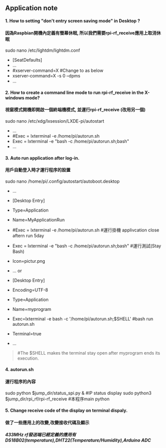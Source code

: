 ## Application note


#### 1. How to setting "don't entry screen saving mode" in Desktop ? 
#### 因為Raspbian開機內定義有螢幕休眠, 所以我們需要rpi-rf_receive應用上取消休眠

sudo nano /etc/lightdm/lightdm.conf 
* [SeatDefaults]
* ...
* #xserver-command=X	    #Change to as below
* xserver-command=X -s 0 –dpms
* ...

#### 2. How to create a command line mode to run rpi-rf_receive in the X-windows mode? 
#### 視窗模式開機即開啟一個終端機模式, 並運行rpi-rf_receive (改用另一個)

sudo nano /etc/xdg/lxsession/LXDE-pi/autostart 
* ...
* #Exec = lxterminal -e /home/pi/autorun.sh    
* Exec = lxterminal -e "bash -c /home/pi/autorun.sh;bash"     
* ...

#### 3. Auto run application after log-in.
#### 用戶自動登入時才運行程序的設置

sudo nano /home/pi/.config/autostart/autoboot.desktop 
* ...
* [Desktop Entry]
* Type=Application
* Name=MyApplicationRun
* #Exec = lxterminal -e /home/pi/autorun.sh              #運行掛機 applivcation close aftern run 5day 
* Exec = lxterminal -e "bash -c /home/pi/autorun.sh;bash" #運行測試(Stay Bash)
* Icon=pictur.png
* ...
or

* [Desktop Entry]
* Encoding=UTF-8
* Type=Application
* Name=myprogram
* Exec=lxterminal -e bash -c '/home/pi/autorun.sh;$SHELL'     #bash run autorun.sh
* Terminal=true
* ...

>#The $SHELL makes the terminal stay open after myprogram ends its execution.


#### 4. autorun.sh 
#### 運行程序的內容

sudo python $jump_dir/status_spi.py &           #IP status display
sudo python3 $jump_dir/rpi_rf/rpi-rf_receive    #本程序main python


#### 5. Change receive code of the display on terminal dispaly.
#### 做了一些應用上的改變,改變接收代碼及顯示
##### 433MHz rf發送端已經定義的應用有DS18B02(temperature),DHT22(Temperature/Humidity),Arduino ADC
